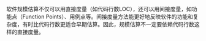 软件规模估算不仅可以用直接度量（如代码行数LOC），还可以用间接度量，如功能点（Function Points）、用例点等。间接度量方法能更好地反映软件的功能和复杂度，有时比代码行数更适合早期估算。因此，规模估算不一定要依赖代码行数这样的直接度量。